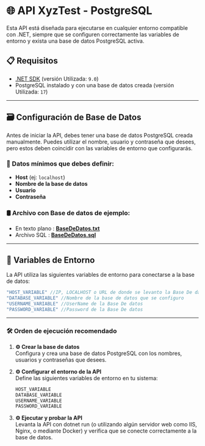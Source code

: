 # 🌐 API XyzTest - PostgreSQL

Esta API está diseñada para ejecutarse en cualquier entorno compatible con .NET, siempre que se configuren correctamente las variables de entorno y exista una base de datos PostgreSQL activa.

## 📋 Requisitos

- [.NET SDK](https://dotnet.microsoft.com/download) (versión Utilizada: `9.0`)
- PostgreSQL instalado y con una base de datos creada (versión Utilizada: `17`)

---

## 🗃️ Configuración de Base de Datos

Antes de iniciar la API, debes tener una base de datos PostgreSQL creada manualmente. Puedes utilizar el nombre, usuario y contraseña que desees, pero estos deben coincidir con las variables de entorno que configurarás.

### 📌 Datos mínimos que debes definir:

- **Host** (ej: `localhost`)
- **Nombre de la base de datos**
- **Usuario**
- **Contraseña**

### 🛢️ Archivo con Base de datos de ejemplo:
- En texto plano : **[BaseDeDatos.txt](https://github.com/user-attachments/files/20789874/dbData.txt)**
- Archivo SQL : **[BaseDeDatos.sql](https://drive.google.com/file/d/1rPJCRo1LcPMDbBcrb_O28LbSaTTyjBFH/view?usp=sharing)**
---
## 🔐 Variables de Entorno

La API utiliza las siguientes variables de entorno para conectarse a la base de datos:

```csharp
"HOST_VARIABLE" //IP, LOCALHOST o URL de donde se levanto la Base De datos
"DATABASE_VARIABLE" //Nombre de la base de datos que se configuro
"USERNAME_VARIABLE" //UserName de la Base De datos
"PASSWORD_VARIABLE" //Password de la Base De datos
```
---
### 🛠️ Orden de ejecución recomendado

1. **⚙️ Crear la base de datos**  
   Configura y crea una base de datos PostgreSQL con los nombres, usuarios y contraseñas que desees.

2. **⚙️ Configurar el entorno de la API**  
   Define las siguientes variables de entorno en tu sistema:

   ```txt
   HOST_VARIABLE
   DATABASE_VARIABLE
   USERNAME_VARIABLE
   PASSWORD_VARIABLE
   
3. **⚙️ Ejecutar y probar la API**  
   Levanta la API con dotnet run (o utilizando algún servidor web como IIS, Nginx, o mediante Docker) y verifica que se conecte correctamente a la base de datos.
